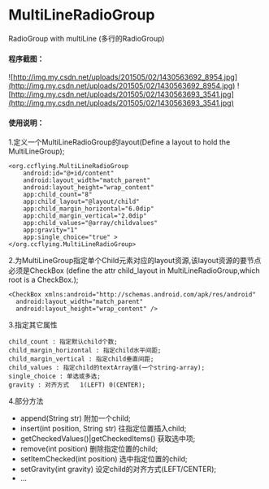 MultiLineRadioGroup
===================
RadioGroup with multiLine (多行的RadioGroup)

#### 程序截图：

![http://img.my.csdn.net/uploads/201505/02/1430563692_8954.jpg](http://img.my.csdn.net/uploads/201505/02/1430563692_8954.jpg)
![http://img.my.csdn.net/uploads/201505/02/1430563693_3541.jpg](http://img.my.csdn.net/uploads/201505/02/1430563693_3541.jpg)

#### 使用说明：

1.定义一个MultiLineRadioGroup的layout(Define a layout to hold the MultiLineGroup);
<LinearLayout xmlns:android="http://schemas.android.com/apk/res/android"
    xmlns:app="http://schemas.android.com/apk/res-auto"
    android:layout_width="match_parent"
    android:layout_height="match_parent" >
    
    <org.ccflying.MultiLineRadioGroup
        android:id="@+id/content"
        android:layout_width="match_parent"
        android:layout_height="wrap_content"
        app:child_count="8"
        app:child_layout="@layout/child"
        app:child_margin_horizontal="6.0dip"
        app:child_margin_vertical="2.0dip"
        app:child_values="@array/childvalues"
        app:gravity="1"
        app:single_choice="true" >
    </org.ccflying.MultiLineRadioGroup>
</LinearLayout>

2.为MultiLineGroup指定单个Child元素对应的layout资源,该layout资源的要节点必须是CheckBox (define the attr child_layout in MultiLineRadioGroup,which root is a CheckBox.);
<LinearLayout xmlns:android="http://schemas.android.com/apk/res/android"
    xmlns:app="http://schemas.android.com/apk/res-auto"
    android:layout_width="match_parent"
    android:layout_height="match_parent" >
    
    <CheckBox xmlns:android="http://schemas.android.com/apk/res/android"
      android:layout_width="match_parent"
      android:layout_height="wrap_content" />
</LinearLayout>

3.指定其它属性

    child_count : 指定默认child个数;
    child_margin_horizontal : 指定child水平间距;
    child_margin_vertical : 指定child垂直间距;
    child_values : 指定child的textArray值(一个string-array);
    single_choice : 单选或多选;
    gravity : 对齐方式   1(LEFT) 0(CENTER);

4.部分方法
  *  append(String str) 附加一个child;
  *  insert(int position, String str) 往指定位置插入child;
  *  getCheckedValues()|getCheckedItems() 获取选中项;
  *  remove(int position) 删除指定位置的child;
  *  setItemChecked(int position) 选中指定位置的child;
  *  setGravity(int gravity) 设定child的对齐方式(LEFT/CENTER);
  *  ...


